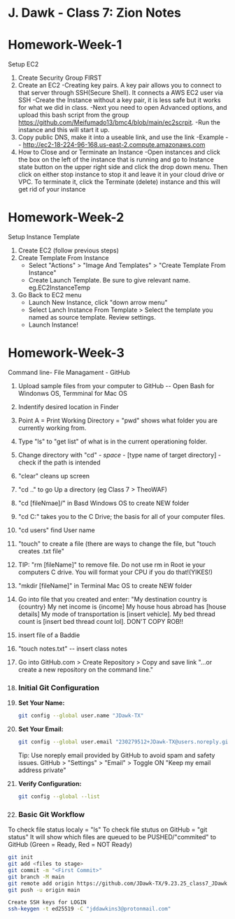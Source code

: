 # J. Dawk - Class 7: Zion Notes


# Homework-Week-1

Setup EC2
1. Create Security Group FIRST
2. Create an EC2
  -Creating key pairs. A key pair allows you to connect to that server through SSH(Secure Shell). It connects a AWS EC2 user via   SSH
  -Create the Instance without a key pair, it is less safe but it works for what we did in class.
  -Next you need to open Advanced options, and upload this bash script from the group    https://github.com/Meifumado13/bmc4/blob/main/ec2scrpit. 
    -Run the instance and this will start it up.
3. Copy public DNS, make it into a useable link, and use the link
  -Example -- http://ec2-18-224-96-168.us-east-2.compute.amazonaws.com
4. How to Close and or Terminate an Instance
  -Open instances and click the box on the left of the instance that is running and go to Instance state button on the upper  right side and click the drop down menu. Then click on either stop instance to stop it and leave it in your cloud drive or VPC. To terminate it, click the Terminate (delete) instance and this will get rid of your instance

# Homework-Week-2
Setup Instance Template
1. Create EC2 (follow previous steps)
2. Create Template From Instance
   - Select "Actions" > "Image And Templates" > "Create Template From Instance"
   - Create Launch Template. Be sure to give relevant name. eg.EC2InstanceTemp
3. Go Back to EC2 menu
   - Launch New Instance, click "down arrow menu"
   - Select Lanch Instance From Template > Select the template you named as source template. Review settings.
   - Launch Instance!

# Homework-Week-3
Command line- File Managament - GitHub
1. Upload sample files from your computer to GitHub -- Open Bash for Windonws OS, Termminal for Mac OS
2. Indentify desired location in Finder
3. Point A = Print Working Directory = "pwd" shows what folder you are currently working from.
4. Type "ls" to "get list" of what is in the current operationing folder.
5. Change directory with "cd" - *space* - [type name of target directory] - check if the path is intended
6. "clear" cleans up screen
7. "cd .." to go Up a directory (eg Class 7 > TheoWAF)
8. "cd [fileNmae]/" in Basd Windows OS to create NEW folder
9. "cd C:\" takes you to the C Drive; the basis for all of your computer files.
10. "cd users" find User name
11. "touch" to create a file (there are ways to change the file,  but "touch creates .txt file"
12. TIP: "rm [fileName]" to remove file. Do not use rm in Root ie your computers C drive. You will format your CPU if you do that!(YIKES!)
13. "mkdir [fileName]" in Terminal Mac OS to create NEW folder
14. Go into file that you created and enter: "My destination country is {country} My net income is {income] My house hous abroad has [house details] My mode of transportation is [insert vehicle]. My bed thread count is [insert bed thread count lol]. DON'T COPY ROB!!
15. insert file of a Baddie
16. "touch notes.txt" -- insert class notes
17. Go into GitHub.com > Create Repository > Copy and save link "...or create a new repository on the command line."

18. ### Initial Git Configuration

1. **Set Your Name:**
   ```bash
   git config --global user.name "JDawk-TX"
   ```

2. **Set Your Email:**
   ```bash
   git config --global user.email "230279512+JDawk-TX@users.noreply.github.com"
   ```
     Tip: Use noreply email provided by GitHub to avoid spam and safety issues.
     GitHub > "Settings" > "Email" > Toggle ON "Keep my email address private"

4. **Verify Configuration:**
   ```bash
   git config --global --list
   
5. ### Basic Git Workflow
To check file status localy = "ls"
To check file stutus on GitHub = "git status"
  It will show which files are queued to be PUSHED/"commited" to GitHub (Green = Ready, Red = NOT Ready)

```bash
git init
git add <files to stage>
git commit -m "<First Commit>"
git branch -M main
git remote add origin https://github.com/JDawk-TX/9.23.25_class7_JDawk
git push -u origin main

Create SSH keys for LOGIN
ssh-keygen -t ed25519 -C "jddawkins3@protonmail.com"
